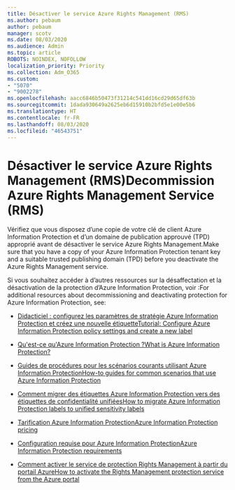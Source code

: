 ```yaml
---
title: Désactiver le service Azure Rights Management (RMS)
ms.author: pebaum
author: pebaum
manager: scotv
ms.date: 08/03/2020
ms.audience: Admin
ms.topic: article
ROBOTS: NOINDEX, NOFOLLOW
localization_priority: Priority
ms.collection: Adm_O365
ms.custom:
- "5070"
- "9002278"
ms.openlocfilehash: aacc6846b50473f31214c541dd16cd29d65df63b
ms.sourcegitcommit: 1dada930649a2625eb6d15910b2bfd5e1e00e5b6
ms.translationtype: HT
ms.contentlocale: fr-FR
ms.lasthandoff: 08/03/2020
ms.locfileid: "46543751"
---
```

# <a name="decommission-azure-rights-management-service-rms"></a><span data-ttu-id="bfa33-102">Désactiver le service Azure Rights Management (RMS)</span><span class="sxs-lookup"><span data-stu-id="bfa33-102">Decommission Azure Rights Management Service (RMS)</span></span>

<span data-ttu-id="bfa33-103">Vérifiez que vous disposez d’une copie de votre clé de client Azure Information Protection et d’un domaine de publication approuvé (TPD) approprié avant de désactiver le service Azure Rights Management.</span><span class="sxs-lookup"><span data-stu-id="bfa33-103">Make sure that you have a copy of your Azure Information Protection tenant key and a suitable trusted publishing domain (TPD) before you deactivate the Azure Rights Management service.</span></span>

<span data-ttu-id="bfa33-104">Si vous souhaitez accéder à d’autres ressources sur la désaffectation et la désactivation de la protection d’Azure Information Protection, voir :</span><span class="sxs-lookup"><span data-stu-id="bfa33-104">For additional resources about decommissioning and deactivating protection for Azure Information Protection, see:</span></span>

- [<span data-ttu-id="bfa33-105">Didacticiel : configurez les paramètres de stratégie Azure Information Protection et créez une nouvelle étiquette</span><span class="sxs-lookup"><span data-stu-id="bfa33-105">Tutorial: Configure Azure Information Protection policy settings and create a new label</span></span>](https://docs.microsoft.com/azure/information-protection/get-started/infoprotect-quick-start-tutorial)
- [<span data-ttu-id="bfa33-106">Qu'est-ce qu'Azure Information Protection ?</span><span class="sxs-lookup"><span data-stu-id="bfa33-106">What is Azure Information Protection?</span></span>](https://docs.microsoft.com/azure/information-protection/what-is-information-protection)
- [<span data-ttu-id="bfa33-107">Guides de procédures pour les scénarios courants utilisant Azure Information Protection</span><span class="sxs-lookup"><span data-stu-id="bfa33-107">How-to guides for common scenarios that use Azure Information Protection</span></span>](https://docs.microsoft.com/azure/information-protection/how-to-guides)  
    
- [<span data-ttu-id="bfa33-108">Comment migrer des étiquettes Azure Information Protection vers des étiquettes de confidentialité unifiées</span><span class="sxs-lookup"><span data-stu-id="bfa33-108">How to migrate Azure Information Protection labels to unified sensitivity labels</span></span>](https://docs.microsoft.com/azure/information-protection/configure-policy-migrate-labels)  
    
- [<span data-ttu-id="bfa33-109">Tarification Azure Information Protection</span><span class="sxs-lookup"><span data-stu-id="bfa33-109">Azure Information Protection pricing</span></span>](https://azure.microsoft.com/pricing/details/information-protection)  
    
- [<span data-ttu-id="bfa33-110">Configuration requise pour Azure Information Protection</span><span class="sxs-lookup"><span data-stu-id="bfa33-110">Azure Information Protection requirements</span></span>](https://docs.microsoft.com/azure/information-protection/get-started/requirements)  
    
- [<span data-ttu-id="bfa33-111">Comment activer le service de protection Rights Management à partir du portail Azure</span><span class="sxs-lookup"><span data-stu-id="bfa33-111">How to activate the Rights Management protection service from the Azure portal</span></span>](https://docs.microsoft.com/azure/information-protection/deploy-use/activate-azure)
